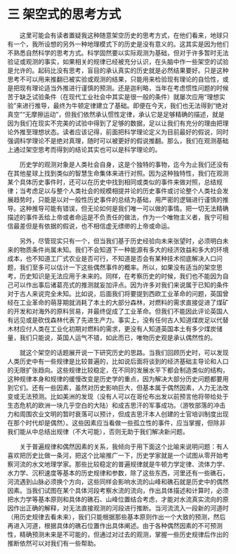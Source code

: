 # 三 架空式的思考方式

　　这里可能会有读者置疑我这种随意架空历史的思考方式，在他们看来，地球只有一个，我所设想的另外一种地理模式下的历史是没有意义的。这其实是因为他们不熟悉自然科学的思考方式。科学固然要以实际观测为基础，但对于许多暂时无法验证或观测的事实，如果相关的规律已经被充分认识，在头脑中作一些架空的试验是允许的。起码比没有思考，盲目的承认真实的历史就是必然结果要好。只是这种思考不可以用来推翻已被实验或观测的结果，只能用来检验现有理论的自恰性，或是把现有理论适当外推进行谨慎的预测。还是迦利略，当年在考虑惯性问题的时候苦于缺乏试验条件（在现代工业社会中其实是很一般的条件）就屡次应用“理想实验”来进行推导，最终为牛顿定律建立了基础。即便在今天，我们也无法得到“绝对真空”“无摩擦运动”，但我们依然承认惯性定律，承认它是足够精确的描述，就是因为我们在现实不完美的试验中得到了足够的数据，足以让我们有充分的理由把理论外推至理想状态。读者应该记得，前面把科学理论定义为目前最好的假说，同时强调科学理论不是绝对真理，随时可以被更好的假说推翻。那么，我们在观测基础上通过架空思考而得到的结论其实也可以是科学理论的。

　　历史学的观测对象是人类社会自身，这是个独特的事物，迄今为止我们还没有在其他星球上找到类似的智慧生命集体来进行对照。因为这种独特性，我们在观测某个具体历史事件时，还可以在历史中找到相同或类似的事件来做对照，总结规律；当考虑足以与整个人类社会的规模相提并论的历史事件或讨论整个人类社会发展趋势时，只能是以对一般性历史事件的总结为基础，用严密的逻辑进行谨慎的推导。这种推导可能有错误，但无论如何是我们唯一可以做的事情。把一切无法精确描述的事件丢给上帝或者命运是不负责任的做法，作为一个唯物主义者，我宁可相信最差但是有依据的假说，也不相信虚无缥缈的上帝或命运。

　　另外，尽管现实只有一个，但当我们基于历史经验向未来张望时，必须明白未来的物质条件尚属未知。我们不会知道下一种能源有多大的经济效益和多大的环境成本，也不知道工厂式农业是否可行，不知道是否会有某种技术彻底解决人口问题，我们至多可以估计一下这些偶然事件的概率。所以，如果没有适当的架空思考，历史知识是无法应用于未来的。同样，在考察历史的时候，我们也不能因为自己可以作出事后诸葛亮式的推测就妄加评点。因为许多对我们来说属于已知的条件对于古人来说完全未知。比如说，后面我们将要提到西欧工业革命的问题，英国曾经在工业革命的萌芽期就消耗了本土的大部分森林，对燃料的需求直接促进了煤矿的开发和对海外的原料贸易，并最终促成了工业革命。但我们不能因此评论英国人有远见或是砍伐森林代表了先进生产力。事实上，没有任何古人知道煤炭足以代替木材应付人类在工业化初期对燃料的需求，更没有人知道英国本土有多少煤炭储量，我们只能说，英国人运气不错，如此而已，唯物历史观是承认偶然性的。

　　就这个架空的话题展开说一下研究历史的思路。当我们回顾历史时，可以发现人类历史中有一些规律是比较普遍的，比如说后面将谈到的经济基础主导论和人口的无限扩张趋向。这些规律比较稳定，在不同的发展水平下都会制造类似的结构，这种规律本身和规律的缓慢改变是历史学的重点，因为解决大部分历史问题都要用到它们。还有一些因素，虽然对历史影响巨大，但基本属于偶然因素，人力无法改变或无法预测。比如美洲的发现（没有人可以在哥伦布出发以前预言他将带给处于生态危机的欧洲一块几乎空白的大陆）和成吉思汗的军事成功。（游牧部落的冲击力和周围农业文明的暂时衰落可以预计，但成吉思汗本人创建的士官培训制度出现在那个时代却是偶然）。这些因素应当看做一些孤立性的事件，应当掌握，但除非我们能从中总结出规律（不大可能），否则无助于我们解决新问题。

　　关于普遍规律和偶然因素的关系，我倾向于用下面这个比喻来说明问题：有人喜欢把历史比做一条河，把这个比喻推广一下，历史学家就是一个试图从零开始考察河流的水文地理学家。那些比较稳定的普遍规律就是牛顿力学定律、流体力学、水力学、沉积速度等基本的历史规律和参数，除了这些东西，河里还有一些礁石，河流遇到山脉必须换个方向，这些同样会影响水流的山峰和礁石就是历史中的偶然因素。当我们试图在某个具体河段考察水流的流向，作出具体描述和计算时，必须把水力学等基本原则和具体的礁石、山峰位置结合考虑，才能对水流真实流向的原因作出正确的解释，对无法直接观测的河段进行推断。当河流流入一段新的河道时（用历史规律去看未来），我们只能根据那些基本原则作出一个大致的预测，然后再进入河道，根据具体的礁石位置作出具体阐述。由于各种偶然因素的不可预测性，精确预测未来是不可能的，但通过对过去的观测，掌握一些历史规律后作出的推断依然可以对我们有一些帮助。
